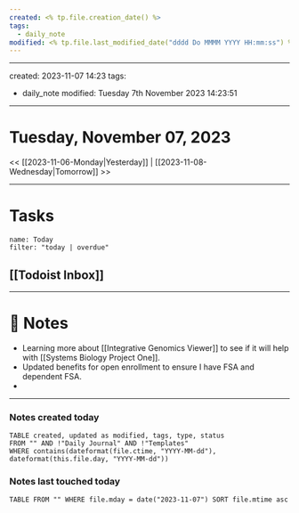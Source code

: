 ```yaml
---
created: <% tp.file.creation_date() %>
tags:
  - daily_note
modified: <% tp.file.last_modified_date("dddd Do MMMM YYYY HH:mm:ss") %>
---
```

---
created: 2023-11-07 14:23
tags:
  - daily_note
modified: Tuesday 7th November 2023 14:23:51
---

# Tuesday, November 07, 2023

<< [[2023-11-06-Monday|Yesterday]] | [[2023-11-08-Wednesday|Tomorrow]] >>

---
# Tasks
```todoist
name: Today
filter: "today | overdue"
```

## [[Todoist Inbox]]

---
# 📝 Notes
- Learning more about [[Integrative Genomics Viewer]] to see if it will help with [[Systems Biology Project One]]. 
- Updated benefits for open enrollment to ensure I have FSA and dependent FSA.
- 

---
### Notes created today
```dataview
TABLE created, updated as modified, tags, type, status
FROM "" AND !"Daily Journal" AND !"Templates"
WHERE contains(dateformat(file.ctime, "YYYY-MM-dd"), dateformat(this.file.day, "YYYY-MM-dd"))
```

### Notes last touched today
```dataview
TABLE FROM "" WHERE file.mday = date("2023-11-07") SORT file.mtime asc
```

